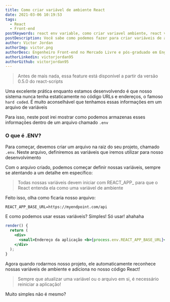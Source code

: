 ```yaml
---
title: Como criar variável de ambiente React
date: 2021-03-06 10:19:53
tags:
  - React
  - Front-end
postKeywords: react env variable, como criar variavel ambiente, react variavel, ambiente react variavel, react, variavel, .env, env, environment, reactjs, front-end, dicas, hardcoded react, evitar hardcoded
postDescription: Você sabe como podemos fazer para criar variáveis de ambiente dentro de uma aplicação React? Neste passo a passo, irei mostrar isso de uma maneira simples e rápida!
author: Victor Jordan
authorImg: victor.png
authorDesc: Engenheiro Front-end no Mercado Livre e pós-graduado em Engenharia de Software pela PUC-MG e formado em Banco de Dados pela Fatec, apaixonado por usabilidade, performance e UX!
authorLinkedin: victorjordan95
authorGithub: victorjordan95
---
```


> Antes de mais nada, essa feature está disponível a partir da versão 0.5.0 do react-scripts

Uma excelente prática enquanto estamos desenvolvendo é que nosso sistema nunca tenha estaticamente no código URLs e endereços, o famoso `hard coded`.
É muito aconselhável que tenhamos essas informações em um arquivo de variáveis

Para isso, neste post irei mostrar como podemos armazenas esses informações dentro de um arquivo chamado `.env`

<!-- more -->

### O que é .ENV?

Para começar, devemos criar um arquivo na raiz do seu projeto, chamado `.env`.
Neste arquivo, definiremos as variáveis que iremos utilizar para nosso desenvolvimento

Com o arquivo criado, podemos começar definir nossas variáveis, sempre se atentando a um detalhe em específico:

> Todas nossas variáveis devem iniciar com REACT_APP\_ para que o React entenda ela como uma variável de ambiente

Feito isso, olha como ficaria nosso arquivo:

```txt
REACT_APP_BASE_URL=https://myendpoint.com/api
```

E como podemos usar essas variáveis? Simples! Só usar! ahahaha

```jsx
render() {
  return (
    <div>
      <small>Endereço da aplicação <b>{process.env.REACT_APP_BASE_URL}</b> mode.</small>
    </div>
  );
}
```

Agora quando rodarmos nosso projeto, ele automaticamente reconhece nossas variáveis de ambiente e adiciona no nosso código React!

> Sempre que atualizar uma variável ou o arquivo em si, é necessário reiniciar a aplicação!

Muito simples não é mesmo?
